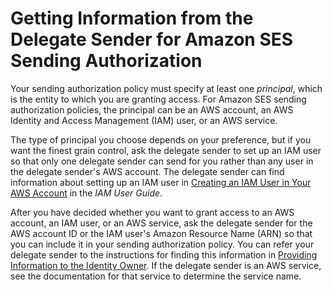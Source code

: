 # Getting Information from the Delegate Sender for Amazon SES Sending Authorization<a name="sending-authorization-identity-owner-tasks-information"></a>

Your sending authorization policy must specify at least one *principal*, which is the entity to which you are granting access\. For Amazon SES sending authorization policies, the principal can be an AWS account, an AWS Identity and Access Management \(IAM\) user, or an AWS service\.

The type of principal you choose depends on your preference, but if you want the finest grain control, ask the delegate sender to set up an IAM user so that only one delegate sender can send for you rather than any user in the delegate sender's AWS account\. The delegate sender can find information about setting up an IAM user in [Creating an IAM User in Your AWS Account](https://docs.aws.amazon.com/IAM/latest/UserGuide/Using_SettingUpUser.html) in the *IAM User Guide*\.

After you have decided whether you want to grant access to an AWS account, an IAM user, or an AWS service, ask the delegate sender for the AWS account ID or the IAM user's Amazon Resource Name \(ARN\) so that you can include it in your sending authorization policy\. You can refer your delegate sender to the instructions for finding this information in [Providing Information to the Identity Owner](sending-authorization-delegate-sender-tasks-information.md)\. If the delegate sender is an AWS service, see the documentation for that service to determine the service name\.